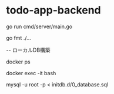 # todo-app-backend

go run cmd/server/main.go

go fmt ./...

-- ローカルDB構築

docker ps

docker exec -it <container-id> bash

mysql -u root -p < initdb.d/0_database.sql


